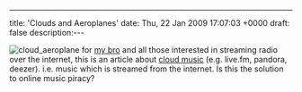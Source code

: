 ---
title: 'Clouds and Aeroplanes'
date: Thu, 22 Jan 2009 17:07:03 +0000
draft: false
description:---

![cloud_aeroplane](/shared/2009/01/cloud_aeroplane-300x205.jpg "cloud_aeroplane") for [my bro](http://www.rob-hudson.com/ "my bro's site") and all those interested in streaming radio over the internet, this is an article about [cloud music](http://www.guardian.co.uk/technology/2009/jan/22/digitalmusic-drm "cloud music (guardian.co.uk)") (e.g. live.fm, pandora, deezer). i.e. music which is streamed from the internet. Is this the solution to online music piracy?